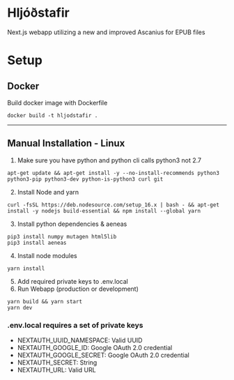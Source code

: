 #  Hljóðstafir
  Next.js webapp utilizing a new and improved Ascanius for EPUB files

# Setup
  ## Docker
  Build docker image with Dockerfile

    docker build -t hljodstafir .

---

  ## Manual Installation - Linux
  1. Make sure you have python and python cli calls python3 not 2.7

    apt-get update && apt-get install -y --no-install-recommends python3 python3-pip python3-dev python-is-python3 curl git
  2. Install Node and yarn
    
    curl -fsSL https://deb.nodesource.com/setup_16.x | bash - && apt-get install -y nodejs build-essential && npm install --global yarn
  3. Install python dependencies & aeneas
      
    pip3 install numpy mutagen html5lib 
    pip3 install aeneas
  4. Install node modules 
    
    yarn install
  5. Add required private keys to .env.local
  6. Run Webapp (production or development)
    
    yarn build && yarn start
    yarn dev

  ### .env.local requires a set of private keys
  - NEXTAUTH_UUID_NAMESPACE: Valid UUID
  - NEXTAUTH_GOOGLE_ID: Google OAuth 2.0 credential
  - NEXTAUTH_GOOGLE_SECRET: Google OAuth 2.0 credential
  - NEXTAUTH_SECRET: String
  - NEXTAUTH_URL: Valid URL